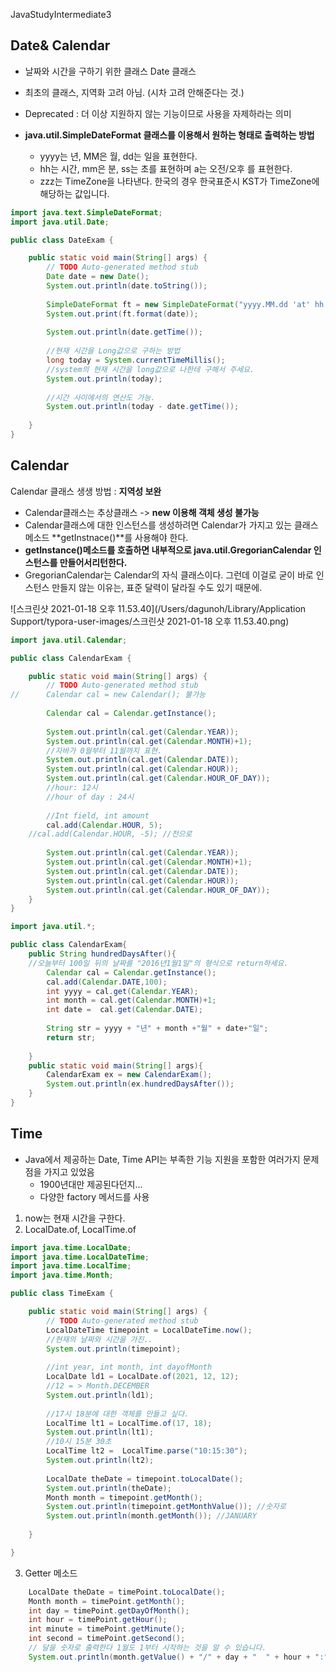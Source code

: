 JavaStudyIntermediate3



## Date& Calendar

- 날짜와 시간을 구하기 위한 클래스 Date 클래스
- 최초의 클래스, 지역화 고려 아님. (시차 고려 안해준다는 것.)
- Deprecated : 더 이상 지원하지 않는 기능이므로 사용을 자제하라는 의미



- **java.util.SimpleDateFormat 클래스를 이용해서 원하는 형태로 출력하는 방법**
  - yyyy는 년, MM은 월, dd는 일을 표현한다.
  - hh는 시간, mm은 분, ss는 초를 표현하며 a는 오전/오후 를 표현한다.
  - zzz는 TimeZone을 나타낸다. 한국의 경우 한국표준시 KST가 TimeZone에 해당하는 값입니다.

```java
import java.text.SimpleDateFormat;
import java.util.Date;

public class DateExam {

	public static void main(String[] args) {
		// TODO Auto-generated method stub
		Date date = new Date();
		System.out.println(date.toString());
		
		SimpleDateFormat ft = new SimpleDateFormat("yyyy.MM.dd 'at' hh:mm:ss a zzz");
		System.out.print(ft.format(date));
		
		System.out.println(date.getTime());
    
		//현재 시간을 Long값으로 구하는 방법
		long today = System.currentTimeMillis();
		//system의 현재 시간을 long값으로 나한테 구해서 주세요.
		System.out.println(today);
		
		//시간 사이에서의 연산도 가능.
		System.out.println(today - date.getTime());
		
	}
}
```



## Calendar

Calendar 클래스 생생 방법 : **지역성 보완**

- Calendar클래스는 추상클래스 -> **new 이용해 객체 생성 불가능** 
- Calendar클래스에 대한 인스턴스를 생성하려면 Calendar가 가지고 있는 클래스 메소드 **getInstnace()**를 사용해야 한다.
- **getInstance()메소드를 호출하면 내부적으로 java.util.GregorianCalendar 인스턴스를 만들어서리턴한다.**
- GregorianCalendar는 Calendar의 자식 클래스이다. 그런데 이걸로 굳이 바로 인스턴스 만들지 않는 이유는, 표준 달력이 달라질 수도 있기 때문에.

![스크린샷 2021-01-18 오후 11.53.40](/Users/dagunoh/Library/Application Support/typora-user-images/스크린샷 2021-01-18 오후 11.53.40.png)



```java
import java.util.Calendar;

public class CalendarExam {

	public static void main(String[] args) {
		// TODO Auto-generated method stub
//		Calendar cal = new Calendar(); 불가능 
    
		Calendar cal = Calendar.getInstance();
		
		System.out.println(cal.get(Calendar.YEAR));
		System.out.println(cal.get(Calendar.MONTH)+1);
		//자바가 0월부터 11월까지 표현. 
		System.out.println(cal.get(Calendar.DATE));
		System.out.println(cal.get(Calendar.HOUR));
		System.out.println(cal.get(Calendar.HOUR_OF_DAY));
		//hour: 12시
		//hour of day : 24시
		
		//Int field, int amount
		cal.add(Calendar.HOUR, 5);
    //cal.add(Calendar.HOUR, -5); //전으로
    
		System.out.println(cal.get(Calendar.YEAR));
		System.out.println(cal.get(Calendar.MONTH)+1);
		System.out.println(cal.get(Calendar.DATE));
		System.out.println(cal.get(Calendar.HOUR));
		System.out.println(cal.get(Calendar.HOUR_OF_DAY));
	}
}
```

```java
import java.util.*;

public class CalendarExam{
    public String hundredDaysAfter(){
    //오늘부터 100일 뒤의 날짜를 "2016년1월1일"의 형식으로 return하세요.
        Calendar cal = Calendar.getInstance();
        cal.add(Calendar.DATE,100);
        int yyyy = cal.get(Calendar.YEAR);
        int month = cal.get(Calendar.MONTH)+1;
        int date =  cal.get(Calendar.DATE);
        
        String str = yyyy + "년" + month +"월" + date+"일";
        return str;
        
    }
    public static void main(String[] args){
        CalendarExam ex = new CalendarExam();
        System.out.println(ex.hundredDaysAfter());
    }
}
```





## Time

- Java에서 제공하는 Date, Time API는 부족한 기능 지원을 포함한 여러가지 문제점을 가지고 있었음
  - 1900년대만 제공된다던지...
  - 다양한 factory 메서드를 사용



1. now는 현재 시간을 구한다.
2. LocalDate.of, LocalTime.of

```java
import java.time.LocalDate;
import java.time.LocalDateTime;
import java.time.LocalTime;
import java.time.Month;

public class TimeExam {

	public static void main(String[] args) {
		// TODO Auto-generated method stub
		LocalDateTime timepoint = LocalDateTime.now();
		//현재의 날짜와 시간을 가진..
		System.out.println(timepoint);
		
		//int year, int month, int dayofMonth
		LocalDate ld1 = LocalDate.of(2021, 12, 12);
		//12 = > Month.DECEMBER
		System.out.println(ld1);
		
		//17시 18분에 대한 객체를 만들고 싶다.
		LocalTime lt1 = LocalTime.of(17, 18);
		System.out.println(lt1);
		//10시 15분 30초 
		LocalTime lt2 =  LocalTime.parse("10:15:30");
		System.out.println(lt2);
		
		LocalDate theDate = timepoint.toLocalDate();
		System.out.println(theDate);
		Month month = timepoint.getMonth();
		System.out.println(timepoint.getMonthValue()); //숫자로
		System.out.println(month.getMonth()); //JANUARY
	
	}

}
```

3. Getter 메소드

```java
    LocalDate theDate = timePoint.toLocalDate();
    Month month = timePoint.getMonth();
    int day = timePoint.getDayOfMonth();
    int hour = timePoint.getHour();
    int minute = timePoint.getMinute();
    int second = timePoint.getSecond();
    // 달을 숫자로 출력한다 1월도 1부터 시작하는 것을 알 수 있습니다. 
    System.out.println(month.getValue() + "/" + day + "  " + hour + ":" + minute + ":" + second);
```



